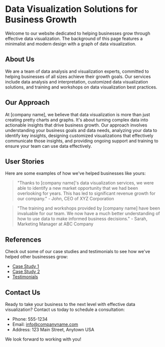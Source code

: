 <!--font:Open Sans-->

# Data Visualization Solutions for Business Growth

Welcome to our website dedicated to helping businesses grow through effective data visualization. The background of this page features a minimalist and modern design with a graph of data visualization.

## About Us

We are a team of data analysis and visualization experts, committed to helping businesses of all sizes achieve their growth goals. Our services include data analysis and interpretation, customized data visualization solutions, and training and workshops on data visualization best practices.

## Our Approach

At [company name], we believe that data visualization is more than just creating pretty charts and graphs. It's about turning complex data into actionable insights that drive business growth. Our approach involves understanding your business goals and data needs, analyzing your data to identify key insights, designing customized visualizations that effectively communicate those insights, and providing ongoing support and training to ensure your team can use data effectively.

## User Stories

Here are some examples of how we've helped businesses like yours:

> "Thanks to [company name]'s data visualization services, we were able to identify a new market opportunity that we had been overlooking for years. This has led to significant revenue growth for our company." - John, CEO of XYZ Corporation

> "The training and workshops provided by [company name] have been invaluable for our team. We now have a much better understanding of how to use data to make informed business decisions." - Sarah, Marketing Manager at ABC Company

## References

Check out some of our case studies and testimonials to see how we've helped other businesses grow:

- [Case Study 1](#)
- [Case Study 2](#)
- [Testimonials](#)

## Contact Us

Ready to take your business to the next level with effective data visualization? Contact us today to schedule a consultation:

- Phone: 555-1234
- Email: info@companyname.com
- Address: 123 Main Street, Anytown USA

We look forward to working with you!

<!--

Write me content for website with wallpaper which alt text is:

"A wallpaper with a graph of data visualization, in a minimalist and modern design."

The name/title of the page should not be 1:1 copy of the alt text but rather a real content of the website which is using this wallpaper.

- Use markdown format 
- Start with heading
- Heading should be short and concise
- The content should look like a real website 
- The website should not be about the wallpaper, wallpaper is just a related background
- Heading should be contain work "wallpaper" or "background"
- Include real sections like references, contact, user stories, etc. use things relevant to the page purpose.
- Feel free to use structure like headings, bullets, numbering, blockquotes, paragraphs, horizontal lines, etc.
- You can use formatting like bold or _italic_
- You can include UTF-8 emojis
- Links should be only #hash anchors (and you can refer to the document itself)
- Do not include images


---


# Data Visualization for Business Growth

Welcome to our website dedicated to helping businesses grow through effective data visualization. Our minimalist and modern design philosophy is reflected in the wallpaper on this page, which features a graph of data visualization.

## About Us

We are a team of experts in data analysis and visualization, with years of experience helping businesses of all sizes achieve their growth goals. Our services include:

- Data analysis and interpretation
- Customized data visualization solutions
- Training and workshops on data visualization best practices

## Our Approach

At [company name], we believe that data visualization is not just about creating pretty charts and graphs. It's about turning complex data into actionable insights that drive business growth. Our approach involves:

1. Understanding your business goals and data needs
2. Analyzing your data to identify key insights
3. Designing customized visualizations that effectively communicate those insights
4. Providing ongoing support and training to ensure your team can use data effectively

## User Stories

Here are some examples of how we've helped businesses like yours:

> "Thanks to [company name]'s data visualization services, we were able to identify a new market opportunity that we had been overlooking for years. This has led to significant revenue growth for our company." - John, CEO of XYZ Corporation

> "The training and workshops provided by [company name] have been invaluable for our team. We now have a much better understanding of how to use data to make informed business decisions." - Sarah, Marketing Manager at ABC Company

## References

Check out some of our case studies and testimonials to see how we've helped other businesses grow:

- [Case Study 1](#)
- [Case Study 2](#)
- [Testimonials](#)

## Contact Us

Ready to take your business to the next level with effective data visualization? Contact us today to schedule a consultation:

- Phone: 555-1234
- Email: info@companyname.com
- Address: 123 Main Street, Anytown USA

We look forward to working with you!


---


Heading is too long, rewrite whole content.


---


# Grow Your Business with Effective Data Visualization

Welcome to our website dedicated to helping businesses grow through effective data visualization. Our minimalist and modern design philosophy is reflected in the background of this page, which features a graph of data visualization.

## About Us

We are experts in data analysis and visualization, with years of experience helping businesses of all sizes achieve their growth goals. Our services include data analysis and interpretation, customized data visualization solutions, and training and workshops on data visualization best practices.

## Our Approach

At [company name], we believe that data visualization is not just about creating pretty charts and graphs. It's about turning complex data into actionable insights that drive business growth. Our approach involves understanding your business goals and data needs, analyzing your data to identify key insights, designing customized visualizations that effectively communicate those insights, and providing ongoing support and training to ensure your team can use data effectively.

## User Stories

Here are some examples of how we've helped businesses like yours:

> "Thanks to [company name]'s data visualization services, we were able to identify a new market opportunity that we had been overlooking for years. This has led to significant revenue growth for our company." - John, CEO of XYZ Corporation

> "The training and workshops provided by [company name] have been invaluable for our team. We now have a much better understanding of how to use data to make informed business decisions." - Sarah, Marketing Manager at ABC Company

## References

Check out some of our case studies and testimonials to see how we've helped other businesses grow:

- [Case Study 1](#)
- [Case Study 2](#)
- [Testimonials](#)

## Contact Us

Ready to take your business to the next level with effective data visualization? Contact us today to schedule a consultation:

- Phone: 555-1234
- Email: info@companyname.com
- Address: 123 Main Street, Anytown USA

We look forward to working with you!


---


Heading is too long, rewrite whole content.


---


# Effective Data Visualization for Business Growth

Welcome to our website dedicated to helping businesses grow through effective data visualization. Our modern and minimalist design philosophy is reflected in the background of this page, which features a graph of data visualization.

## About Us

We are a team of data analysis and visualization experts with years of experience helping businesses of all sizes achieve their growth goals. Our services include data analysis and interpretation, customized data visualization solutions, and training and workshops on data visualization best practices.

## Our Approach

At [company name], we believe that data visualization is not just about creating pretty charts and graphs. It's about turning complex data into actionable insights that drive business growth. Our approach involves understanding your business goals and data needs, analyzing your data to identify key insights, designing customized visualizations that effectively communicate those insights, and providing ongoing support and training to ensure your team can use data effectively.

## User Stories

Here are some examples of how we've helped businesses like yours:

> "Thanks to [company name]'s data visualization services, we were able to identify a new market opportunity that we had been overlooking for years. This has led to significant revenue growth for our company." - John, CEO of XYZ Corporation

> "The training and workshops provided by [company name] have been invaluable for our team. We now have a much better understanding of how to use data to make informed business decisions." - Sarah, Marketing Manager at ABC Company

## References

Check out some of our case studies and testimonials to see how we've helped other businesses grow:

- [Case Study 1](#)
- [Case Study 2](#)
- [Testimonials](#)

## Contact Us

Ready to take your business to the next level with effective data visualization? Contact us today to schedule a consultation:

- Phone: 555-1234
- Email: info@companyname.com
- Address: 123 Main Street, Anytown USA

We look forward to working with you!


---


Heading is too long, rewrite whole content.


---


# Data Visualization Solutions for Business Growth

Welcome to our website dedicated to helping businesses grow through effective data visualization. The background of this page features a minimalist and modern design with a graph of data visualization.

## About Us

We are a team of data analysis and visualization experts, committed to helping businesses of all sizes achieve their growth goals. Our services include data analysis and interpretation, customized data visualization solutions, and training and workshops on data visualization best practices.

## Our Approach

At [company name], we believe that data visualization is more than just creating pretty charts and graphs. It's about turning complex data into actionable insights that drive business growth. Our approach involves understanding your business goals and data needs, analyzing your data to identify key insights, designing customized visualizations that effectively communicate those insights, and providing ongoing support and training to ensure your team can use data effectively.

## User Stories

Here are some examples of how we've helped businesses like yours:

> "Thanks to [company name]'s data visualization services, we were able to identify a new market opportunity that we had been overlooking for years. This has led to significant revenue growth for our company." - John, CEO of XYZ Corporation

> "The training and workshops provided by [company name] have been invaluable for our team. We now have a much better understanding of how to use data to make informed business decisions." - Sarah, Marketing Manager at ABC Company

## References

Check out some of our case studies and testimonials to see how we've helped other businesses grow:

- [Case Study 1](#)
- [Case Study 2](#)
- [Testimonials](#)

## Contact Us

Ready to take your business to the next level with effective data visualization? Contact us today to schedule a consultation:

- Phone: 555-1234
- Email: info@companyname.com
- Address: 123 Main Street, Anytown USA

We look forward to working with you!


---


Write me a Google font which is best fitting for the website.

Pick from the list:
- Montserrat
- Poppins
- Barlow Condensed
- Great Vibes
- Dancing Script
- IBM Plex Sans
- Futura
- Open Sans
- Inter
- Lobster
- Raleway
- Roboto
- Playfair Display
- Alegreya
- Orbitron
- Exo 2
- Lato


Write just the font name nothing else.


---


Open Sans

-->
